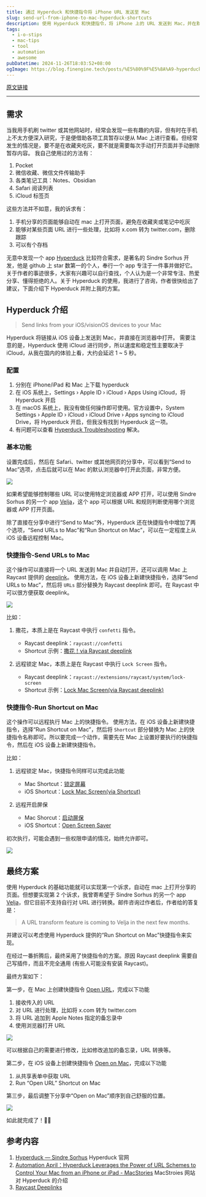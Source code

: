 ```yaml
---
title: 通过 Hyperduck 和快捷指令将 iPhone URL 发送至 Mac
slug: send-url-from-iphone-to-mac-hyperduck-shortcuts
description: 使用 Hyperduck 和快捷指令，将 iPhone 上的 URL 发送到 Mac，并在默认浏览器中打开。本文详细介绍了如何配置和使用这些工具，满足自动化需求，让你的工作效率更高。
tags: 
  - i-o-stips
  - mac-tips
  - tool
  - automation
  - awesome
pubDatetime: 2024-11-26T18:03:52+08:00
ogImage: https://blog.finengine.tech/posts/%E5%80%9F%E5%8A%A9-hyperduck-%E5%92%8C-shortcuts-raycast-%E4%BB%8E-i-phone-%E5%8F%91%E9%80%81-url-%E5%88%B0-mac.png
---
```


[原文链接](https://blog.finengine.tech/posts/Send-URL-from-iPhone-to-Mac-with-Hyperduck-and-Shortcuts/)

---

## 需求[](#需求)

当我用手机刷 twitter 或其他网站时，经常会发现一些有趣的内容，但有时在手机上不太方便深入研究，于是便借助各项工具暂存以便从 Mac 上进行查看。但经常发生的情况是，要不是在收藏夹吃灰，要不就是需要每次手动打开页面并手动删除暂存内容。 我自己使用过的方法有：

1. Pocket
2. 微信收藏、微信文件传输助手
3. 各类笔记工具：Notes、Obsidian
4. Safari 阅读列表
5. iCloud 标签页

这些方法并不如意，我的诉求有：

1. 手机分享的页面能够自动在 mac 上打开页面，避免在收藏夹或笔记中吃灰
2. 能够对某些页面 URL 进行一些处理，比如将 x.com 转为 twitter.com，删除跟踪
3. 可以有个存档

无意中发现一个 app [Hyperduck](https://sindresorhus.com/hyperduck) 比较符合需求，是著名的 Sindre Sorhus 开发，他是 github 上 star 数第一的个人，奉行一个 app 专注于一件事并做好它。关于作者的事迹很多，大家有兴趣可以自行查找，个人认为是一个非常专注、热爱分享、懂得拒绝的人。关于 Hyperduck 的使用，我进行了咨询，作者很快给出了建议，下面介绍下 Hyperduck 并附上我的方案。

## Hyperduck 介绍[](#hyperduck-介绍)

> Send links from your iOS/visionOS devices to your Mac

Hyperduck 将链接从 iOS 设备上发送到 Mac，并直接在浏览器中打开。 需要注意的是，Hyperduck 使用 iCloud 进行同步，所以速度和稳定性主要取决于 iCloud，从我在国内的体验上看，大约会延迟 1 \~ 5 秒。

### 配置[](#配置)

1. 分别在 iPhone/iPad 和 Mac 上下载 hyperduck
2. 在 iOS 系统上，Settings › Apple ID › iCloud › Apps Using iCloud，将 Hyperduck 开启
3. 在 macOS 系统上，我没有做任何操作即可使用。官方设置中，System Settings › Apple ID › iCloud › iCloud Drive › Apps syncing to iCloud Drive，将 Hyperduck 开启，但我没有找到 Hyperduck 这一项。
4. 有问题可以查看 [Hyperduck Troubleshooting](https://sindresorhus.com/hyperduck#troubleshooting) 解决。

### 基本功能[](#基本功能)

设置完成后，然后在 Safari、twitter 或其他网页的分享中，可以看到“Send to Mac”选项，点击后就可以在 Mac 的默认浏览器中打开此页面，非常方便。

![](https://images.finengine.tech/2024/02/2c318c099e1b7f45f6f624f2491fcca8.jpeg)

如果希望能够控制哪些 URL 可以使用特定浏览器或 APP 打开，可以使用 Sindre Sorhus 的另一个 app [Velja](https://sindresorhus.com/velja)，这个 app 可以根据 URL 和规则判断使用哪个浏览器或 APP 打开页面。

除了直接在分享中进行“Send to Mac”外，Hyperduck 还在快捷指令中增加了两个选项，“Send URLs to Mac”和“Run Shortcut on Mac”，可以在一定程度上从 iOS 设备远程控制 Mac。

### 快捷指令-Send URLs to Mac[](#快捷指令-send-urls-to-mac)

这个操作可以直接将一个 URL 发送到 Mac 并自动打开，还可以调用 Mac 上 Raycast 提供的 [deeplink](https://manual.raycast.com/deeplinks)。 使用方法，在 iOS 设备上新建快捷指令，选择“Send URLs to Mac”，然后将 `URLs` 部分替换为 Raycast deeplink 即可。在 Raycast 中可以很方便获取 deeplink。

![](https://images.finengine.tech/2024/02/213e7246b28f97427651d8aa7c35c615.jpeg)

比如：

1. 撒花，本质上是在 Raycast 中执行 `confetti` 指令。

   * Raycast deeplink：`raycast://confetti`
   * Shortcut 示例：[撒花！via Raycast deeplink](https://www.icloud.com/shortcuts/b973981d8f7a42dba3b9bc0dfca421da)

2. 远程锁定 Mac，本质上是在 Raycast 中执行 `Lock Screen` 指令。

   * Raycast deeplink：`raycast://extensions/raycast/system/lock-screen`
   * Shortcut 示例：[Lock Mac Screen(via Raycast deeplink)](https://www.icloud.com/shortcuts/e0042e8e013b428b989a16bcdeee1263)

### 快捷指令-Run Shortcut on Mac[](#快捷指令-run-shortcut-on-mac)

这个操作可以远程执行 Mac 上的快捷指令。 使用方法，在 iOS 设备上新建快捷指令，选择“Run Shortcut on Mac”，然后将 `Shortcut` 部分替换为 Mac 上的快捷指令名称即可。所以要完成一个动作，需要先在 Mac 上设置好要执行的快捷指令，然后在 iOS 设备上新建快捷指令。

比如：

1. 远程锁定 Mac，快捷指令同样可以完成此功能

   * Mac Shortcut：[锁定屏幕](https://www.icloud.com/shortcuts/6887c50a26154ca9be06c9ed1a7736c0)
   * iOS Shortcut：[Lock Mac Screen(via Shortcut)](https://www.icloud.com/shortcuts/d72fc7791b82426a8d8b99e5f1e8397e)

2. 远程开启屏保

   * Mac Shorcut：[启动屏保](https://www.icloud.com/shortcuts/61e38da477154790bf7ad061340bb7b1)
   * iOS Shortcut：[Open Screen Saver](https://www.icloud.com/shortcuts/f34f4a0a560e4d3f9e4c4e0044bd2e22)

初次执行，可能会遇到一些权限申请的情况，始终允许即可。

![](https://images.finengine.tech/2024/02/1418b96a800421d1b68829bba461446e.jpeg)

## 最终方案[](#最终方案)

使用 Hyperduck 的基础功能就可以实现第一个诉求，自动在 mac 上打开分享的页面。但想要实现第 2 个诉求，我曾寄希望于 Sindre Sorhus 的另一个 app [Velja](https://sindresorhus.com/velja)，但它目前不支持自行对 URL 进行转换。邮件咨询过作者后，作者给的答复是：

> A URL transform feature is coming to Velja in the next few months.

并建议可以考虑使用 Hyperduck 提供的“Run Shortcut on Mac”快捷指令来实现。

在经过一番折腾后，最终采用了快捷指令的方案。原因 Raycast deeplink 需要自己写插件，而且不完全通用 (有些人可能没有安装 Raycast)。

最终方案如下：

第一步，在 Mac 上创建快捷指令 [Open URL](https://www.icloud.com/shortcuts/2227f8d7a9024ea1aa58859a7dc9a321)，完成以下功能

1. 接收传入的 URL
2. 对 URL 进行处理，比如将 x.com 转为 twitter.com
3. 将 URL 追加到 Apple Notes 指定的备忘录中
4. 使用浏览器打开 URL

![](https://images.finengine.tech/2024/02/0b4f1b905eac8940e1c49384e3a88152.jpeg)

可以根据自己的需要进行修改，比如修改追加的备忘录，URL 转换等。

第二步，在 iOS 设备上创建快捷指令 [Open on Mac](https://www.icloud.com/shortcuts/74e33923ffee4f20acfcf1a874a98431)，完成以下功能

1. 从共享表单中获取 URL
2. Run “Open URL” Shortcut on Mac

第三步，最后调整下分享中“Open on Mac”顺序到自己舒服的位置。

![](https://images.finengine.tech/2024/02/db787776a703dd762074196f33b382b3.jpeg)

如此就完成了！🎉🎉

## 参考内容[](#参考内容)

1. [Hyperduck — Sindre Sorhus](https://sindresorhus.com/hyperduck) Hyperduck 官网
2. [Automation April：Hyperduck Leverages the Power of URL Schemes to Control Your Mac from an iPhone or iPad - MacStories](https://www.macstories.net/reviews/automation-april-hyperduck-leverages-the-power-of-url-schemes-to-control-your-mac-from-an-iphone-or-ipad/) MacStroies 网站对 Hyperduck 的介绍
3. [Raycast Deeplinks](https://manual.raycast.com/deeplinks)



